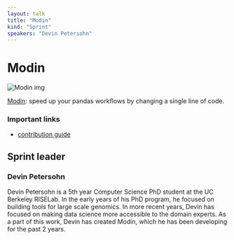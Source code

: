 ```yaml
---
layout: talk
title: "Modin"
kind: "Sprint"
speakers: "Devin Petersohn"
---
```


# Modin

![Modin img](https://github.com/modin-project/modin/raw/3d6368edf311995ad231ec5342a51cd9e4e3dc20/docs/img/MODIN_ver2_hrz.png?raw=true)

[Modin](https://github.com/modin-project/modin): speed up your pandas workflows by changing a single line of code.

### Important links
- [contribution guide](https://modin.readthedocs.io/en/latest/contributing.html)

## Sprint leader

### Devin Petersohn

Devin Petersohn is a 5th year Computer Science PhD student at the UC Berkeley RISELab. In the early years of his PhD program, he focused on building tools for large scale genomics. In more recent years, Devin has focused on making data science more accessible to the domain experts. As a part of this work, Devin has created Modin, which he has been developing for the past 2 years.
